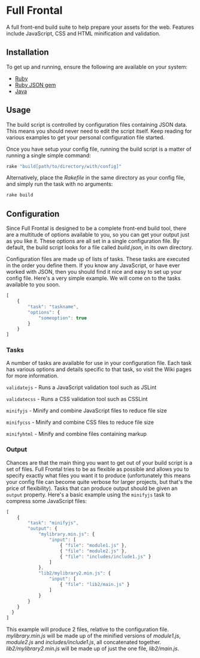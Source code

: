 Full Frontal
============

A full front-end build suite to help prepare your assets for the web. Features include JavaScript, CSS and HTML minification and validation.

## Installation

To get up and running, ensure the following are available on your system:

 - [Ruby](http://www.ruby-lang.org/en/downloads/)
 - [Ruby JSON gem](http://flori.github.com/json/)
 - [Java](http://java.com/en/download/index.jsp)

## Usage

The build script is controlled by configuration files containing JSON data. This means you should never need to edit the script itself. Keep reading for various examples to get your personal configuration file started.

Once you have setup your config file, running the build script is a matter of running a single simple command:

```ruby
rake "build[path/to/directory/with/config]"
```

Alternatively, place the *Rakefile* in the same directory as your config file, and simply run the task with no arguments:

```ruby
rake build
```
    
## Configuration

Since Full Frontal is designed to be a complete front-end build tool, there are a multitude of options available to you, so you can get your output just as you like it. These options are all set in a single configuration file. By default, the build script looks for a file called *build.json*, in its own directory.

Configuration files are made up of lists of tasks. These tasks are executed in the order you define them. If you know any JavaScript, or have ever worked with JSON, then you should find it nice and easy to set up your config file. Here's a very simple example. We will come on to the tasks available to you soon.

```javascript
[
    {
        "task": "taskname",
        "options": {
            "someoption": true
        }
    }
]
```

### Tasks

A number of tasks are available for use in your configuration file. Each task has various options and details specific to that task, so visit the Wiki pages for more information.

`validatejs` - Runs a JavaScript validation tool such as JSLint

`validatecss` - Runs a CSS validation tool such as CSSLint

`minifyjs` - Minify and combine JavaScript files to reduce file size

`minifycss` - Minify and combine CSS files to reduce file size

`minifyhtml` - Minify and combine files containing markup

### Output

Chances are that the main thing you want to get out of your build script is a set of files. Full Frontal tries to be as flexible as possible and allows you to specify exactly what files you want it to produce (unfortunately this means your config file can become quite verbose for larger projects, but that's the price of flexibility). Tasks that can produce output should be given an `output` property. Here's a basic example using the `minifyjs` task to compress some JavaScript files:

```javascript
[
    {
        "task": "minifyjs",
        "output": {
            "mylibrary.min.js": {
                "input": [
                    { "file": "module1.js" },
                    { "file": "module2.js" },
                    { "file": "includes/include1.js" }
                ]
            },
            "lib2/mylibrary2.min.js": {
                "input": [
                    { "file": "lib2/main.js" }
                ]
            }
        }
    }
  }
]
```

This example will produce 2 files, relative to the configuration file. *mylibrary.min.js* will be made up of the minified versions of *module1.js*, *module2.js* and *includes/include1.js*, all concatenated together. *lib2/mylibrary2.min.js* will be made up of just the one file, *lib2/main.js*.